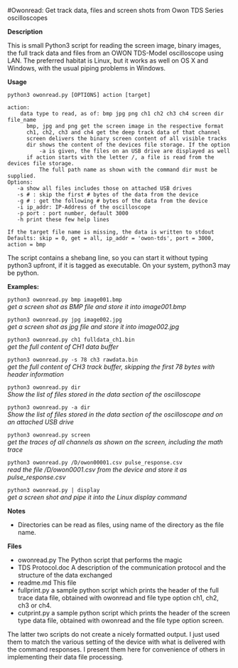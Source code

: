 
#Owonread: Get track data, files and screen shots from Owon TDS Series oscilloscopes

**Description**

This is small Python3 script for reading the screen image, binary images, the 
full track data and files from an OWON TDS-Model oscilloscope using LAN. 
The preferred habitat is Linux, but it works as well on OS X and Windows, 
with the usual piping problems in Windows.

**Usage**
```
python3 owonread.py [OPTIONS] action [target]

action:
    data type to read, as of: bmp jpg png ch1 ch2 ch3 ch4 screen dir file_name
      bmp, jpg and png get the screen image in the respective format
      ch1, ch2, ch3 and ch4 get the deep track data of that channel
      screen delivers the binary screen content of all visible tracks
      dir shows the content of the devices file storage. If the option 
          -a is given, the files on an USB drive are displayed as well
      if action starts with the letter /, a file is read from the devices file storage.
          The full path name as shown with the command dir must be supplied. 
Options:
   -a show all files includes those on attached USB drives
   -s # : skip the first # bytes of the data from the device
   -g # : get the following # bytes of the data from the device
   -i ip_addr: IP-Address of the oscilloscope
   -p port : port number, default 3000
   -h print these few help lines
   
If the target file name is missing, the data is written to stdout
Defaults: skip = 0, get = all, ip_addr = 'owon-tds', port = 3000, action = bmp
```
The script contains a shebang line, so you can start it without typing python3 upfront, if it is tagged as executable. On your system, python3 may be python. 


**Examples:**

`python3 owonread.py bmp image001.bmp`<br>
    *get a screen shot as BMP file and store it into image001.bmp*

`python3 owonread.py jpg image002.jpg`<br>
    *get a screen shot as jpg file and store it into image002.jpg*

`python3 owonread.py ch1 fulldata_ch1.bin`<br>
    *get the full content of CH1 data buffer*

`python3 owonread.py -s 78 ch3 rawdata.bin`<br>
    *get the full content of CH3 track buffer, skipping the first 78 bytes with header information*
    
`python3 owonread.py dir`<br>
    *Show the list of files stored in the data section of the oscilloscope* 

`python3 owonread.py -a dir`<br>
    *Show the list of files stored in the data section of the oscilloscope and on an attached USB drive* 

`python3 owonread.py screen`<br>
    *get the traces of all channels as shown on the screen, including the math trace* 

`python3 owonread.py /D/owon00001.csv pulse_response.csv`<br>
    *read the file /D/owon0001.csv from the device and store it as pulse_response.csv*

`python3 owonread.py | display`<br>
    *get a screen shot and pipe it into the Linux display command*
            
**Notes**
 
- Directories can be read as files, using name of the directory as the file name.

**Files**
 
- owonread.py   The Python script that performs the magic
- TDS Protocol.doc  A description of the communication protocol and the structure of the data exchanged
- readme.md  This file
- fullprint.py  a sample python script which prints the header of the full trace data file, obtained with owonread and file type option  ch1, ch2, ch3 or ch4. 
- cutprint.py a sample python script which prints the header of the screen type data file, obtained with owonread and the file type option screen. 

The latter two scripts do not create a nicely formatted output. I just used them to match the various setting of the device with what is delivered with the command responses. I present them here for convenience of others in implementing their data file processing.
